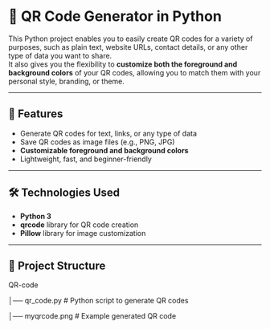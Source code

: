 # 📌 QR Code Generator in Python  

This Python project enables you to easily create QR codes for a variety of purposes, such as plain text, website URLs, contact details, or any other type of data you want to share.  
It also gives you the flexibility to **customize both the foreground and background colors** of your QR codes, allowing you to match them with your personal style, branding, or theme.  

---

## 🚀 Features  
- Generate QR codes for text, links, or any type of data  
- Save QR codes as image files (e.g., PNG, JPG)  
- **Customizable foreground and background colors**  
- Lightweight, fast, and beginner-friendly  

---

## 🛠️ Technologies Used  
- **Python 3**  
- **qrcode** library for QR code creation  
- **Pillow** library for image customization  

---

## 📂 Project Structure  
QR-code

│── qr_code.py # Python script to generate QR codes

│── myqrcode.png # Example generated QR code

